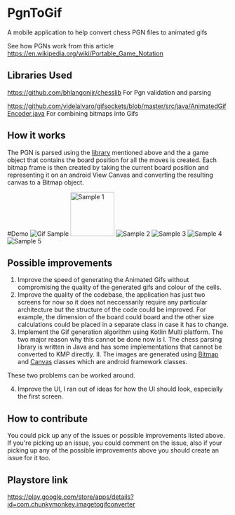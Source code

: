 
# PgnToGif
A mobile application to help convert chess PGN files to animated gifs

See how PGNs work from this article
https://en.wikipedia.org/wiki/Portable_Game_Notation

## Libraries Used
https://github.com/bhlangonijr/chesslib For Pgn validation and parsing

https://github.com/videlalvaro/gifsockets/blob/master/src/java/AnimatedGifEncoder.java  For combining bitmaps into Gifs

## How it works
The PGN is parsed using the [library](https://github.com/bhlangonijr/chesslib) mentioned above and the a game object that contains the board position for all the moves is created.
Each bitmap frame is then created by taking the current board position and representing it on an android View Canvas and converting the resulting canvas to a Bitmap object.

#Demo
![Gif Sample](images/gif_demo.gif "Gif Sample")
<img src="images/sample1.png" alt="Sample 1" height="100"/>
![Sample 2](images/sample_2.png "Sample 2")
![Sample 3](images/sample_3.png "Sample 3")
![Sample 4](images/sample_4.png "Sample 4")
![Sample 5](images/sample_5.png "Sample 5")


## Possible improvements
1. Improve the speed of generating the Animated Gifs without compromising the quality of the generated gifs and colour of the cells.
2. Improve the quality of the codebase, the application has just two screens for now so it does not neccessarily require any particular architecture but the structure of the code could be improved. For example, the dimension of the board could board and the other size calculations could be placed in a separate class in case it has to change. 
3. Implement the Gif generation algorithm using Kotlin Multi platform. The two major reason why this cannot be done now is
 I. The chess parsing library is written in Java and has some implementations that cannot be converted to KMP directly. 
 II. The images are generated using [Bitmap](https://developer.android.com/reference/android/graphics/Bitmap) and [Canvas](https://developer.android.com/reference/android/graphics/Canvas) classes which are android framework classes. 

These two problems can be worked around.

4. Improve the UI, I ran out of ideas for how the UI should look, especially the first screen.


## How to contribute

You could pick up any of the issues or possible improvements listed above. If you're picking up an issue, you could comment on the issue, also if your picking up any of the possible improvements above you should create an issue for it too. 

## Playstore link

https://play.google.com/store/apps/details?id=com.chunkymonkey.imagetogifconverter
